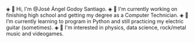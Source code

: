 ◈ 👋 Hi, I'm @José Ángel Godoy Santiago.
◈ 🔭 I'm currently working on finishing high school and getting my degree as a Computer Technician.
◈ 🌱 I’m currently learning to program in Python and still practicing my electric guitar (sometimes).
◈ 👀 I'm interested in physics, data science, rock/metal music and videogames.
